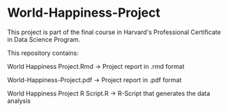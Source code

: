 # World-Happiness-Project
This project is part of the final course in Harvard's Professional Certificate in Data Science Program.

This repository contains:

World Happiness Project.Rmd -> Project report in .rmd format

World-Happiness-Project.pdf -> Project report in .pdf format

World Happiness Project R Script.R -> R-Script that generates the data analysis
